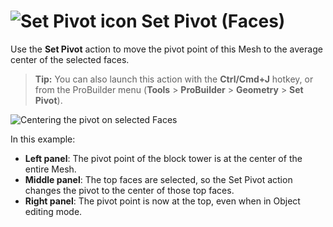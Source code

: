 # ![Set Pivot icon](images/icons/SetPivot.png) Set Pivot (Faces)

Use the __Set Pivot__ action to move the pivot point of this Mesh to the average center of the selected faces.

> **Tip:** You can also launch this action with the **Ctrl/Cmd+J** hotkey, or from the ProBuilder menu (**Tools** > **ProBuilder** > **Geometry** > **Set Pivot**). 



![Centering the pivot on selected Faces](images/Face_SetPivot.png)

In this example:
* **Left panel**: The pivot point of the block tower is at the center of the entire Mesh.
* **Middle panel**: The top faces are selected, so the Set Pivot action changes the pivot to the center of those top faces. 
* **Right panel**: The pivot point is now at the top, even when in Object editing mode.
